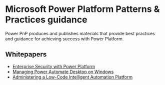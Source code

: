 # Microsoft Power Platform Patterns & Practices guidance

Power PnP produces and publishes materials that provide best practices and guidance for achieving success with Power Platform.

## Whitepapers

- [Enterprise Security with Power Platform](https://github.com/microsoft/PowerPnPGuidanceHub/releases/download/powerplatform-enterprise-security/Enterprise.Security.with.Power.Platform.pdf)
- [Managing Power Automate Desktop on Windows](https://github.com/microsoft/PowerPnPGuidanceHub/releases/download/powerautomate-desktop-lifecycle/Managing.Power.Automate.Desktop.on.Windows.v1.1.pdf)
- [Administering a Low-Code Intelligent Automation Platform](https://github.com/microsoft/PowerPnPGuidanceHub/releases/download/powerautomate-administration-coe/Administering.a.low-code.intelligent.automation.platform.Whitepaper.v1.0.pdf)

